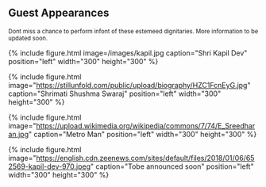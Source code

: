 ## Guest Appearances 


<small>Dont miss a chance to perform infont of these estemeed dignitaries. More information to be updated soon.</small>

{% include figure.html image=/images/kapil.jpg caption="Shri Kapil Dev" position="left" width="300" height="300" %}


{% include figure.html image="https://stillunfold.com/public/upload/biography/HZC1FcnEyG.jpg" caption="Shrimati Shushma Swaraj" position="left" width="300" height="300" %}


{% include figure.html image="https://upload.wikimedia.org/wikipedia/commons/7/74/E_Sreedharan.jpg" caption="Metro Man" position="left" width="300" height="300" %}


{% include figure.html image="https://english.cdn.zeenews.com/sites/default/files/2018/01/06/652569-kapil-dev-970.jpeg" caption="Tobe announced soon" position="left" width="300" height="300" %}

